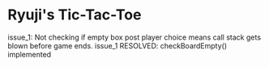 # Ryuji's Tic-Tac-Toe   

issue_1: Not checking if empty box post player choice means call stack gets blown before game ends.
issue_1 RESOLVED: checkBoardEmpty() implemented